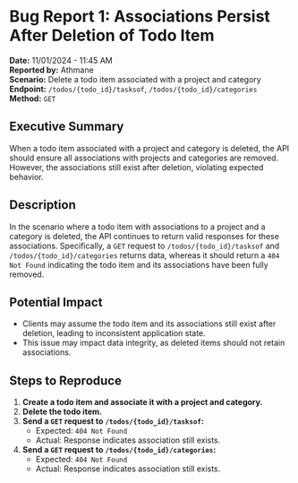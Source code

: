 # Bug Report 1: Associations Persist After Deletion of Todo Item

**Date:** 11/01/2024 - 11:45 AM  
**Reported by:** Athmane  
**Scenario:** Delete a todo item associated with a project and category  
**Endpoint:** `/todos/{todo_id}/tasksof`, `/todos/{todo_id}/categories`
**Method:** `GET`

## Executive Summary

When a todo item associated with a project and category is deleted, the API should ensure all associations with projects and categories are removed. However, the associations still exist after deletion, violating expected behavior.

## Description

In the scenario where a todo item with associations to a project and a category is deleted, the API continues to return valid responses for these associations. Specifically, a `GET` request to `/todos/{todo_id}/tasksof` and `/todos/{todo_id}/categories` returns data, whereas it should return a `404 Not Found` indicating the todo item and its associations have been fully removed.

## Potential Impact

-   Clients may assume the todo item and its associations still exist after deletion, leading to inconsistent application state.
-   This issue may impact data integrity, as deleted items should not retain associations.

## Steps to Reproduce

1.  **Create a todo item and associate it with a project and category.**
2.  **Delete the todo item.**
3.  **Send a `GET` request to `/todos/{todo_id}/tasksof`:**
    - Expected: `404 Not Found`
    - Actual: Response indicates association still exists.
4.  **Send a `GET` request to `/todos/{todo_id}/categories`:**
    - Expected: `404 Not Found`
    - Actual: Response indicates association still exists.